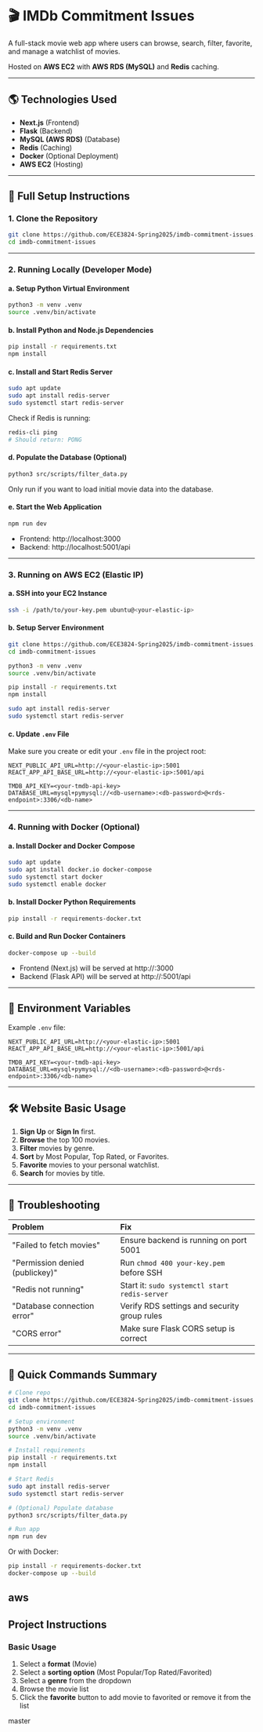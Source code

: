 # 🎬 IMDb Commitment Issues

A full-stack movie web app where users can browse, search, filter, favorite, and manage a watchlist of movies.

Hosted on **AWS EC2** with **AWS RDS (MySQL)** and **Redis** caching.

---

## 🌎 Technologies Used

- **Next.js** (Frontend)
- **Flask** (Backend)
- **MySQL (AWS RDS)** (Database)
- **Redis** (Caching)
- **Docker** (Optional Deployment)
- **AWS EC2** (Hosting)

---

## 🚀 Full Setup Instructions

### 1. Clone the Repository

```bash
git clone https://github.com/ECE3824-Spring2025/imdb-commitment-issues.git
cd imdb-commitment-issues
```

---

### 2. Running Locally (Developer Mode)

#### a. Setup Python Virtual Environment

```bash
python3 -m venv .venv
source .venv/bin/activate
```

#### b. Install Python and Node.js Dependencies

```bash
pip install -r requirements.txt
npm install
```

#### c. Install and Start Redis Server

```bash
sudo apt update
sudo apt install redis-server
sudo systemctl start redis-server
```

Check if Redis is running:

```bash
redis-cli ping
# Should return: PONG
```

#### d. Populate the Database (Optional)

```bash
python3 src/scripts/filter_data.py
```

Only run if you want to load initial movie data into the database.

#### e. Start the Web Application

```bash
npm run dev
```

- Frontend: http://localhost:3000
- Backend: http://localhost:5001/api

---

### 3. Running on AWS EC2 (Elastic IP)

#### a. SSH into your EC2 Instance

```bash
ssh -i /path/to/your-key.pem ubuntu@<your-elastic-ip>
```

#### b. Setup Server Environment

```bash
git clone https://github.com/ECE3824-Spring2025/imdb-commitment-issues.git
cd imdb-commitment-issues

python3 -m venv .venv
source .venv/bin/activate

pip install -r requirements.txt
npm install

sudo apt install redis-server
sudo systemctl start redis-server
```

#### c. Update `.env` File

Make sure you create or edit your `.env` file in the project root:

```env
NEXT_PUBLIC_API_URL=http://<your-elastic-ip>:5001
REACT_APP_API_BASE_URL=http://<your-elastic-ip>:5001/api

TMDB_API_KEY=<your-tmdb-api-key>
DATABASE_URL=mysql+pymysql://<db-username>:<db-password>@<rds-endpoint>:3306/<db-name>
```

---

### 4. Running with Docker (Optional)

#### a. Install Docker and Docker Compose

```bash
sudo apt update
sudo apt install docker.io docker-compose
sudo systemctl start docker
sudo systemctl enable docker
```

#### b. Install Docker Python Requirements

```bash
pip install -r requirements-docker.txt
```

#### c. Build and Run Docker Containers

```bash
docker-compose up --build
```

- Frontend (Next.js) will be served at http://<your-elastic-ip>:3000
- Backend (Flask API) will be served at http://<your-elastic-ip>:5001/api

---

## 📄 Environment Variables

Example `.env` file:

```env
NEXT_PUBLIC_API_URL=http://<your-elastic-ip>:5001
REACT_APP_API_BASE_URL=http://<your-elastic-ip>:5001/api

TMDB_API_KEY=<your-tmdb-api-key>
DATABASE_URL=mysql+pymysql://<db-username>:<db-password>@<rds-endpoint>:3306/<db-name>
```

---

## 🛠️ Website Basic Usage

1. **Sign Up** or **Sign In** first.
2. **Browse** the top 100 movies.
3. **Filter** movies by genre.
4. **Sort** by Most Popular, Top Rated, or Favorites.
5. **Favorite** movies to your personal watchlist.
6. **Search** for movies by title.

---

## 🛟 Troubleshooting

| Problem | Fix |
|:--------|:----|
| "Failed to fetch movies" | Ensure backend is running on port 5001 |
| "Permission denied (publickey)" | Run `chmod 400 your-key.pem` before SSH |
| "Redis not running" | Start it: `sudo systemctl start redis-server` |
| "Database connection error" | Verify RDS settings and security group rules |
| "CORS error" | Make sure Flask CORS setup is correct |

---

## 📜 Quick Commands Summary

```bash
# Clone repo
git clone https://github.com/ECE3824-Spring2025/imdb-commitment-issues.git
cd imdb-commitment-issues

# Setup environment
python3 -m venv .venv
source .venv/bin/activate

# Install requirements
pip install -r requirements.txt
npm install

# Start Redis
sudo apt install redis-server
sudo systemctl start redis-server

# (Optional) Populate database
python3 src/scripts/filter_data.py

# Run app
npm run dev
```

Or with Docker:

```bash
pip install -r requirements-docker.txt
docker-compose up --build
```
aws
---

## Project Instructions
### Basic Usage
1. Select a **format** (Movie)
2. Select a **sorting option** (Most Popular/Top Rated/Favorited)
3. Select a **genre** from the dropdown
4. Browse the movie list
5. Click the **favorite** button to add movie to favorited or remove it from the  list

<!-- Trigger CI/CD Test -->
master

